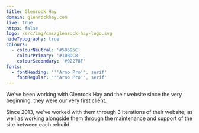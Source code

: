 ```yaml
---
title: Glenrock Hay
domain: glenrockhay.com
live: true
https: false
logo: /src/img/cms/glenrock-hay-logo.svg
hideTypography: true
colours:
  - colourNeutral: '#58595C'
    colourPrimary: '#10BDC8'
    colourSecondary: '#92278F'
fonts:
  - fontHeading: '''Arno Pro'', serif'
    fontRegular: '''Arno Pro'', serif'
---
```


We've been working with Glenrock Hay and their website since the very beginning, they were our very first client.

Since 2013, we've worked with them through 3 iterations of their website, as well as working alongside them through the maintenance and support of the site between each rebuild.

